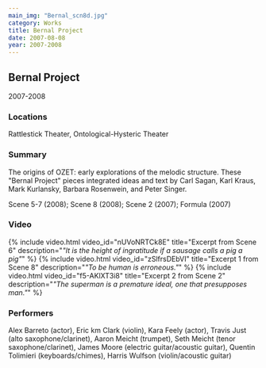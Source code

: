 ```yaml
---
main_img: "Bernal_scn8d.jpg"
category: Works
title: Bernal Project
date: 2007-08-08
year: 2007-2008
---
```

## Bernal Project

2007-2008

### Locations

Rattlestick Theater, Ontological-Hysteric Theater

### Summary

The origins of OZET: early explorations of the melodic structure. These "Bernal Project" pieces integrated ideas and text by Carl Sagan, Karl Kraus, Mark Kurlansky, Barbara Rosenwein, and Peter Singer. 

Scene 5-7 (2008); Scene 8 (2008); Scene 2 (2007); Formula (2007)

### Video

{% include video.html video_id="nUVoNRTCk8E" title="Excerpt from Scene 6" description="<em>&quot;It is the height of ingratitude if a sausage calls a pig a pig&quot;</em>" %}
{% include video.html video_id="zSlfrsDEbVI" title="Excerpt 1 from Scene 8" description="<em>&quot;To be human is erroneous.&quot;</em>" %}
{% include video.html video_id="f5-AKlXT3i8" title="Excerpt 2 from Scene 2" description="<em>&quot;The superman is a premature ideal, one that presupposes man.&quot;</em>" %}

### Performers

Alex Barreto (actor), Eric km Clark (violin), Kara Feely (actor), Travis Just (alto saxophone/clarinet), Aaron Meicht (trumpet), Seth Meicht (tenor saxophone/clarinet), James Moore (electric guitar/acoustic guitar), Quentin Tolimieri (keyboards/chimes), Harris Wulfson (violin/acoustic guitar)
